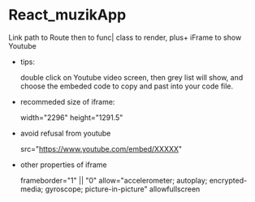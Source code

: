 # React_muzikApp
Link path to Route then to func| class to render, plus+ iFrame to show Youtube

* tips:

   double click on Youtube video screen, then grey list will show, 
   and choose the embeded code to copy and past into your code file.

* recommeded size of iframe:

   width="2296" 
   height="1291.5"
   
* avoid refusal from youtube

   src="https://www.youtube.com/embed/XXXXX" 
   
* other properties of iframe

  frameborder="1" || "0"
  allow="accelerometer; autoplay; encrypted-media; gyroscope; picture-in-picture" 
  allowfullscreen
                   
